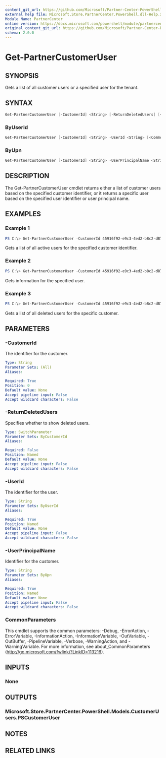 ```yaml
---
content_git_url: https://github.com/Microsoft/Partner-Center-PowerShell/blob/master/docs/help/Get-PartnerCustomerUser.md
external help file: Microsoft.Store.PartnerCenter.PowerShell.dll-Help.xml
Module Name: PartnerCenter
online version: https://docs.microsoft.com/powershell/module/partnercenter/Get-PartnerCustomerUser
original_content_git_url: https://github.com/Microsoft/Partner-Center-PowerShell/blob/master/docs/help/Get-PartnerCustomerUser.md
schema: 2.0.0
---
```


# Get-PartnerCustomerUser

## SYNOPSIS
Gets a list of all customer users or a specified user for the tenant.

## SYNTAX

```powershell
Get-PartnerCustomerUser [-CustomerId] <String> [-ReturnDeletedUsers] [<CommonParameters>]
```

### ByUserId
```powershell
Get-PartnerCustomerUser [-CustomerId] <String> -UserId <String> [<CommonParameters>]
```

### ByUpn
```powershell
Get-PartnerCustomerUser [-CustomerId] <String> -UserPrincipalName <String> [<CommonParameters>]
```

## DESCRIPTION
The Get-PartnerCustomerUser cmdlet returns either a list of customer users based on the specified customer identifier, or it returns a specific user based on the specified user identifier or user principal name.

## EXAMPLES

### Example 1
```powershell
PS C:\> Get-PartnerCustomerUser -CustomerId 45916f92-e9c3-4ed2-b8c2-d87aa129905f
```

Gets a list of all active users for the specified customer identifier.

### Example 2
```powershell
PS C:\> Get-PartnerCustomerUser -CustomerId 45916f92-e9c3-4ed2-b8c2-d87aa129905f -UserId e2e56b09-aac5-4685-947d-29e735ee7ed7
```

Gets information for the specified user.

### Example 3
```powershell
PS C:\> Get-PartnerCustomerUser -CustomerId 45916f92-e9c3-4ed2-b8c2-d87aa129905f -ReturnDeletedUsers
```

Gets a list of all deleted users for the specific customer.

## PARAMETERS

### -CustomerId
The identifier for the customer.

```yaml
Type: String
Parameter Sets: (All)
Aliases:

Required: True
Position: 0
Default value: None
Accept pipeline input: False
Accept wildcard characters: False
```

### -ReturnDeletedUsers
Specifies whether to show deleted users.

```yaml
Type: SwitchParameter
Parameter Sets: ByCustomerId
Aliases:

Required: False
Position: Named
Default value: None
Accept pipeline input: False
Accept wildcard characters: False
```

### -UserId
The identifier for the user.

```yaml
Type: String
Parameter Sets: ByUserId
Aliases:

Required: True
Position: Named
Default value: None
Accept pipeline input: False
Accept wildcard characters: False
```

### -UserPrincipalName
Identifier for the customer.

```yaml
Type: String
Parameter Sets: ByUpn
Aliases:

Required: True
Position: Named
Default value: None
Accept pipeline input: False
Accept wildcard characters: False
```

### CommonParameters
This cmdlet supports the common parameters: -Debug, -ErrorAction, -ErrorVariable, -InformationAction, -InformationVariable, -OutVariable, -OutBuffer, -PipelineVariable, -Verbose, -WarningAction, and -WarningVariable. For more information, see about_CommonParameters (http://go.microsoft.com/fwlink/?LinkID=113216).

## INPUTS

### None

## OUTPUTS

### Microsoft.Store.PartnerCenter.PowerShell.Models.CustomerUsers.PSCustomerUser

## NOTES

## RELATED LINKS

